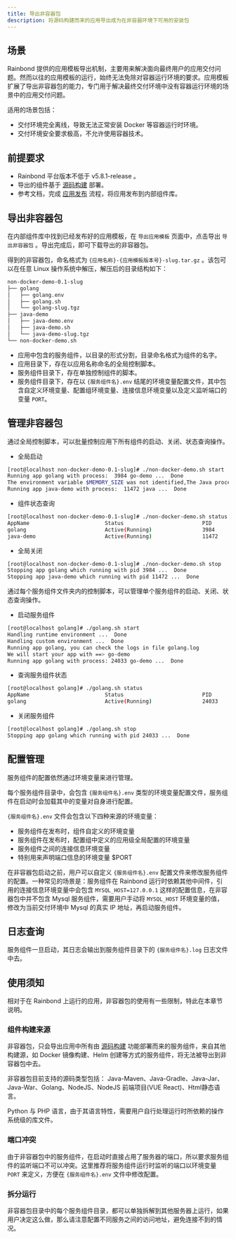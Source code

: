 ```yaml
---
title: 导出非容器包
description: 将源码构建而来的应用导出成为在非容器环境下可用的安装包
---
```


## 场景

Rainbond 提供的应用模板导出机制，主要用来解决面向最终用户的应用交付问题。然而以往的应用模板的运行，始终无法免除对容器运行环境的要求。应用模板扩展了导出非容器包的能力，专门用于解决最终交付环境中没有容器运行环境的场景中的应用交付问题。

适用的场景包括：
- 交付环境完全离线，导致无法正常安装 Docker 等容器运行时环境。
- 交付环境安全要求极高，不允许使用容器技术。

## 前提要求

- Rainbond 平台版本不低于 v5.8.1-release 。
- 导出的组件基于 [源码构建](/docs/use-manual/component-create/language-support/) 部署。
- 参考文档，完成 [应用发布](/docs/use-manual/app-manage/share-app) 流程，将应用发布到内部组件库。

## 导出非容器包

在内部组件库中找到已经发布好的应用模板，在 `导出应用模板` 页面中，点击导出 `导出非容器包` 。导出完成后，即可下载导出的非容器包。

得到的非容器包，命名格式为 `{应用名称}-{应用模板版本号}-slug.tar.gz` 。该包可以在任意 Linux 操作系统中解压，解压后的目录结构如下：

```bash
non-docker-demo-0.1-slug
├── golang
│   ├── golang.env
│   ├── golang.sh
│   └── golang-slug.tgz
├── java-demo
│   ├── java-demo.env
│   ├── java-demo.sh
│   └── java-demo-slug.tgz
└── non-docker-demo.sh
```

- 应用中包含的服务组件，以目录的形式分割，目录命名格式为组件的名字。
- 应用目录下，存在以应用名称命名的全局控制脚本。
- 服务组件目录下，存在单独控制组件的脚本。
- 服务组件目录下，存在以 `{服务组件名}.env` 结尾的环境变量配置文件，其中包含自定义环境变量、配置组环境变量、连接信息环境变量以及定义监听端口的变量 `PORT`。

## 管理非容器包

通过全局控制脚本，可以批量控制应用下所有组件的启动、关闭、状态查询操作。

- 全局启动

```bash
[root@localhost non-docker-demo-0.1-slug]# ./non-docker-demo.sh start
Running app golang with process:  3984 go-demo ...  Done
The environment variable $MEMORY_SIZE was not identified,The Java process will not be optimized....
Running app java-demo with process:  11472 java ...  Done
```

- 组件状态查询

```bash
[root@localhost non-docker-demo-0.1-slug]# ./non-docker-demo.sh status
AppName                        Status                         PID
golang                         Active(Running)                3984
java-demo                      Active(Running)                11472
```

- 全局关闭

```bash
[root@localhost non-docker-demo-0.1-slug]# ./non-docker-demo.sh stop
Stopping app golang which running with pid 3984 ...  Done
Stopping app java-demo which running with pid 11472 ...  Done
```

通过每个服务组件文件夹内的控制脚本，可以管理单个服务组件的启动、关闭、状态查询操作。

- 启动服务组件

```bash
[root@localhost golang]# ./golang.sh start
Handling runtime environment ...  Done
Handling custom environment ...  Done
Running app golang, you can check the logs in file golang.log
We will start your app with ==> go-demo
Running app golang with process: 24033 go-demo ...  Done
```

- 查询服务组件状态

```bash
[root@localhost golang]# ./golang.sh status
AppName                        Status                         PID
golang                         Active(Running)                24033
```

- 关闭服务组件

```bash
[root@localhost golang]# ./golang.sh stop
Stopping app golang which running with pid 24033 ...  Done
```

## 配置管理

服务组件的配置依然通过环境变量来进行管理。

每个服务组件目录中，会包含 `{服务组件名}.env` 类型的环境变量配置文件，服务组件在启动时会加载其中的变量对自身进行配置。

`{服务组件名}.env` 文件会包含以下四种来源的环境变量：

- 服务组件在发布时，组件自定义的环境变量
- 服务组件在发布时，配置组中定义的应用级全局配置的环境变量
- 服务组件之间的连接信息环境变量
- 特别用来声明端口信息的环境变量 $PORT

在非容器包启动之前，用户可以自定义 `{服务组件名}.env` 配置文件来修改服务组件的配置。一种常见的场景是：服务组件在 Rainbond 运行时依赖其他中间件，引用的连接信息环境变量中会包含 `MYSQL_HOST=127.0.0.1` 这样的配置信息，在非容器包中并不包含 Mysql 服务组件，需要用户手动将 `MYSQL_HOST` 环境变量的值，修改为当前交付环境中 Mysql 的真实 IP 地址，再启动服务组件。

## 日志查询

服务组件一旦启动，其日志会输出到服务组件目录下的 `{服务组件名}.log` 日志文件中去。

## 使用须知

相对于在 Rainbond 上运行的应用，非容器包的使用有一些限制，特此在本章节说明。

### 组件构建来源

非容器包，只会导出应用中所有由 [源码构建](/docs/use-manual/component-create/language-support/) 功能部署而来的服务组件，来自其他构建源，如 Docker 镜像构建、Helm 创建等方式的服务组件，将无法被导出到非容器包中去。

非容器包目前支持的源码类型包括： Java-Maven、Java-Gradle、Java-Jar、Java-War、Golang、NodeJS、NodeJS 前端项目(VUE React)、Html静态语言。

Python 与 PHP 语言，由于其语言特性，需要用户自行处理运行时所依赖的操作系统级的库文件。

### 端口冲突

由于非容器包中的服务组件，在启动时直接占用了服务器的端口，所以要求服务组件的监听端口不可以冲突。这里推荐将服务组件运行时监听的端口以环境变量 `PORT` 来定义，方便在 `{服务组件名}.env` 文件中修改配置。

### 拆分运行

非容器包目录中的每个服务组件目录，都可以单独拆解到其他服务器上运行，如果用户决定这么做，那么请注意配置不同服务之间的访问地址，避免连接不到的情况。

